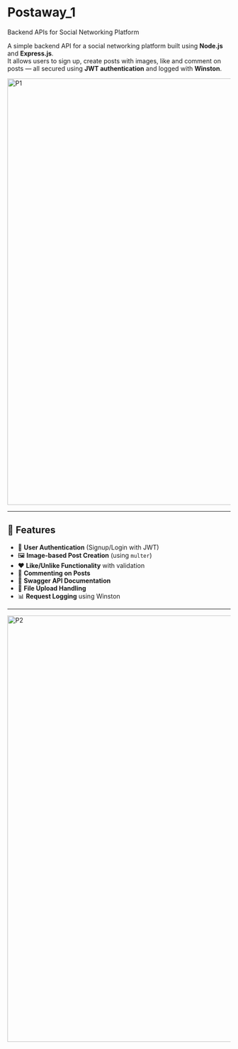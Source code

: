 # Postaway_1
Backend APIs for Social Networking Platform

A simple backend API for a social networking platform built using **Node.js** and **Express.js**.  
It allows users to sign up, create posts with images, like and comment on posts — all secured using **JWT authentication** and logged with **Winston**.

<img width="960" alt="P1" src="https://github.com/user-attachments/assets/ab637613-ef10-4f41-926b-c21c3a0d41d6" />

---

## 🌟 Features

- 🔐 **User Authentication** (Signup/Login with JWT)
- 🖼️ **Image-based Post Creation** (using `multer`)
- ❤️ **Like/Unlike Functionality** with validation
- 💬 **Commenting on Posts**
- 📄 **Swagger API Documentation**
- 📁 **File Upload Handling**
- 📊 **Request Logging** using Winston

---

<img width="960" alt="P2" src="https://github.com/user-attachments/assets/b4fc2fcc-c99e-4c5c-a3fb-1e2a38c8b320" />
